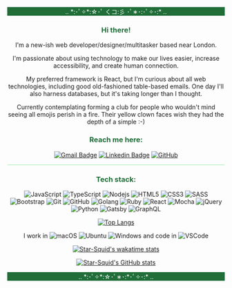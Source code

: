 
<div align="center"  markdown="1">
<div style="background:#216e39;color:white">..  *:･ﾟ✧*:☆･ﾟ くコ:彡 ･ﾟ∗･:･ﾟ✧･:*  .. </div>

### <span style="color:#216e39">Hi there!</span>

I'm a new-ish web developer/designer/multitasker based near London.  

I'm passionate about using technology to make our lives easier, increase accessibility, and create human connection.  

My preferred framework is React, but I'm curious about all web technologies, including good old-fashioned table-based emails. One day I'll also harness databases, but it's taking longer than I thought.

Currently contemplating forming a club for people who wouldn't mind seeing all emojis perish in a fire. Their yellow clown faces wish they had the depth of a simple :-)



### <span style="color:#216e39">Reach me here:</span>


[![Gmail Badge](https://img.shields.io/badge/-Gmail-red?style=flat-square&logo=Gmail&logoColor=white&link=mailto:barbara@mb-malta.co.uk)](mailto:barbara@mb-malta.co.uk)
[![Linkedin Badge](https://img.shields.io/badge/-LinkedIn-blue?style=flat-square&logo=Linkedin&logoColor=white&link=https://www.linkedin.com/in/barbara-malta/)](https://www.linkedin.com/in/barbara-malta/)
[![GitHub](https://img.shields.io/badge/-GitHub-181717?style=flat-square&logo=github&logoColor=white&link=https://github.com/Star-Squid)](https://github.com/Star-Squid)





<hr style="background:#9be9a8">


### <span style="color:#216e39">Tech stack:</span>


      
![JavaScript](https://img.shields.io/badge/-JavaScript-181717?style=flat-square&logo=javascript)
![TypeScript](https://img.shields.io/badge/-Typescript-181717?style=flat-square&logo=Typescript)
![Nodejs](https://img.shields.io/badge/-Nodejs-black?style=flat-square&logo=Node.js)
![HTML5](https://img.shields.io/badge/-HTML5-E34F26?style=flat-square&logo=html5&logoColor=white)
![CSS3](https://img.shields.io/badge/-CSS3-1572B6?style=flat-square&logo=css3)
![SASS](https://img.shields.io/badge/-Sass-pink?style=flat-square&logo=sass)
![Bootstrap](https://img.shields.io/badge/-Bootstrap-181717?style=flat-square&logo=bootstrap)
![Git](https://img.shields.io/badge/-Git-black?style=flat-square&logo=git)
![GitHub](https://img.shields.io/badge/-GitHub-darkgreen?style=flat-square&logo=github)
![Golang](https://img.shields.io/badge/-Golang-black?style=flat-square&logo=go)
![Ruby](https://img.shields.io/badge/-Ruby-darkred?style=flat-square&logo=ruby)
![React](https://img.shields.io/badge/-React-black?style=flat-square&logo=React)
![Mocha](https://img.shields.io/badge/-Mocha-yellow?style=flat-square&logo=Mocha)
![jQuery](https://img.shields.io/badge/-jQuery-blue?style=flat-square&logo=jQuery)
![Python](https://img.shields.io/badge/-Python-181717?style=flat-square&logo=Python)
![Gatsby](https://img.shields.io/badge/-Gatsby-purple?style=flat-square&logo=Gatsby)
![GraphQL](https://img.shields.io/badge/-GraphQL-de34a6?style=flat-square&logo=GraphQL)

[![Top Langs](https://github-readme-stats.vercel.app/api/top-langs/?username=Star-Squid)](https://github.com/Star-Squid/github-readme-stats)


I work in ![macOS](https://img.shields.io/badge/-macOS-black?style=flat-square&logo=apple) ![Ubuntu](https://img.shields.io/badge/-Ubuntu-black?style=flat-square&logo=Ubuntu) ![Windows](https://img.shields.io/badge/-Windows-017fd5?style=flat-square&logo=Windows) and code in 
![VSCode](https://img.shields.io/badge/-VSCode-blue?style=flat-square&logo=visualstudio)

[![Star-Squid's wakatime stats](https://github-readme-stats.vercel.app/api/wakatime?username=StarSquid)](https://github.com/Star-Squid/github-readme-stats)

[![Star-Squid's GitHub stats](https://github-readme-stats.vercel.app/api?username=Star-Squid&show_icons=true)](https://github.com/Star-Squid/github-readme-stats)



<div style="background:#216e39;color:white">..  *:･ﾟ✧*:☆･ﾟ∗･:*･ﾟ✧･:*  .. </div>


